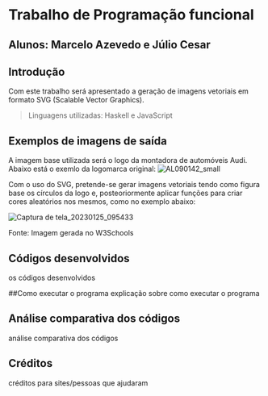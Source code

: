 # Trabalho de Programação funcional
## Alunos: Marcelo Azevedo e Júlio Cesar

## Introdução
Com este trabalho será apresentado a geração de imagens vetoriais em formato SVG (Scalable Vector Graphics). 
> Linguagens utilizadas: Haskell e JavaScript

## Exemplos de imagens de saída
A imagem base utilizada será o logo da montadora de automóveis Audi. Abaixo está o exemlo da logomarca original: 
![AL090142_small](https://user-images.githubusercontent.com/42869269/214034282-010f4cb2-e459-4bf8-a277-00738618cf5f.jpg)

Com o uso do SVG, pretende-se gerar imagens vetoriais tendo como figura base os círculos da logo e, posteoriormente aplicar funções para criar cores aleatórios nos mesmos, como no exemplo abaixo:

![Captura de tela_20230125_095433](https://user-images.githubusercontent.com/42869269/214568777-48d6ae19-5ad3-4eeb-a862-2e05f0fcb287.png)

Fonte: Imagem gerada no W3Schools

## Códigos desenvolvidos
os códigos desenvolvidos

##Como executar o programa
explicação sobre como executar o programa

## Análise comparativa dos códigos
análise comparativa dos códigos

## Créditos 
créditos para sites/pessoas que ajudaram
